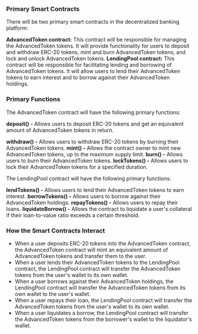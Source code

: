 ### Primary Smart Contracts

There will be two primary smart contracts in the decentralized banking platform:

**AdvancedToken contract:** This contract will be responsible for managing the AdvancedToken tokens. It will provide functionality for users to deposit and withdraw ERC-20 tokens, mint and burn AdvancedToken tokens, and lock and unlock AdvancedToken tokens.
**LendingPool contract:** This contract will be responsible for facilitating lending and borrowing of AdvancedToken tokens. It will allow users to lend their AdvancedToken tokens to earn interest and to borrow against their AdvancedToken holdings.

### Primary Functions

The AdvancedToken contract will have the following primary functions:

**deposit() -** Allows users to deposit ERC-20 tokens and get an equivalent amount of AdvancedToken tokens in return.

**withdraw() -** Allows users to withdraw ERC-20 tokens by burning their AdvancedToken tokens.
**mint() -** Allows the contract owner to mint new AdvancedToken tokens, up to the maximum supply limit.
**burn() -** Allows users to burn their AdvancedToken tokens.
**lockTokens() -** Allows users to lock their AdvancedToken tokens for a specified duration.


The LendingPool contract will have the following primary functions:

**lendTokens() -** Allows users to lend their AdvancedToken tokens to earn interest.
**borrowTokens() -** Allows users to borrow against their AdvancedToken holdings.
**repayTokens() -** Allows users to repay their loans.
**liquidateBorrow() -** Allows the contract to liquidate a user's collateral if their loan-to-value ratio exceeds a certain threshold.

### How the Smart Contracts Interact

 - When a user deposits ERC-20 tokens into the AdvancedToken contract, the AdvancedToken contract will mint an equivalent amount of AdvancedToken tokens and transfer them to the user.
 - When a user lends their AdvancedToken tokens to the LendingPool contract, the LendingPool contract will transfer the AdvancedToken tokens from the user's wallet to its own wallet.
 - When a user borrows against their AdvancedToken holdings, the LendingPool contract will transfer the AdvancedToken tokens from its own wallet to the user's wallet.
 - When a user repays their loan, the LendingPool contract will transfer the AdvancedToken tokens from the user's wallet to its own wallet.
 - When a user liquidates a borrow, the LendingPool contract will transfer the AdvancedToken tokens from the borrower's wallet to the liquidator's wallet.